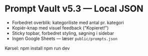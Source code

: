 # Prompt Vault v5.3 — Local JSON
- Forbedret overblik: kategoriliste med antal pr. kategori
- Kopiér-knap med visuel feedback ("Kopieret!")
- Sticky topbar, forbedret styling, søgning i sidebar
- Ingen Google Sheets — læser `public/prompts.json`

Kørsel:
npm install
npm run dev
